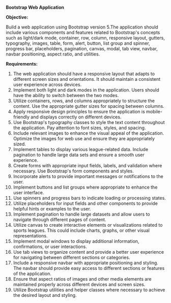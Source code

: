 **Bootstrap Web Application**

**Objective:**

Build a web application using Bootstrap version 5.The application should include various components and features related to Bootstrap's concepts such as light/dark mode, container, row, column, responsive layout, gutters, typography, images, table, form, alert, button, list group and spinner, progress bar, placeholders, pagination, canvas, modal, tab view, navbar, navbar positioning, aspect ratio, and utilities.

**Requirements:**

1. The web application should have a responsive layout that adapts to different screen sizes and orientations. It should maintain a consistent user experience across devices.
2. Implement both light and dark modes in the application. Users should have the ability to switch between the two modes.
3. Utilize containers, rows, and columns appropriately to structure the content. Use the appropriate gutter sizes for spacing between columns.
4. Apply responsive design principles to ensure the application is mobile-friendly and displays correctly on different devices.
5. Use Bootstrap's typography classes to style the text content throughout the application. Pay attention to font sizes, styles, and spacing.
6. Include relevant images to enhance the visual appeal of the application. Optimize the images for web use and ensure they are appropriately sized.
7. Implement tables to display various league-related data. Include pagination to handle large data sets and ensure a smooth user experience.
8. Create forms with appropriate input fields, labels, and validation where necessary. Use Bootstrap's form components and styles.
9. Incorporate alerts to provide important messages or notifications to the user.
10. Implement buttons and list groups where appropriate to enhance the user interface.
11. Use spinners and progress bars to indicate loading or processing states.
12. Utilize placeholders for input fields and other components to provide helpful hints or examples to the user.
13. Implement pagination to handle large datasets and allow users to navigate through different pages of content.
14. Utilize canvas to create interactive elements or visualizations related to sports leagues. This could include charts, graphs, or other visual representations.
15. Implement modal windows to display additional information, confirmations, or user interactions.
16. Use tab views to organize content and provide a better user experience for navigating between different sections or categories.
17. Include a responsive navbar with appropriate positioning and styling. The navbar should provide easy access to different sections or features of the application.
18. Ensure that aspect ratios of images and other media elements are maintained properly across different devices and screen sizes.
19. Utilize Bootstrap utilities and helper classes where necessary to achieve the desired layout and styling.
